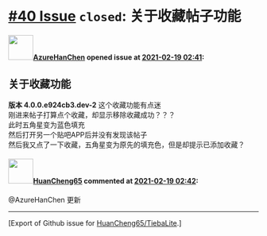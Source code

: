 # [\#40 Issue](https://github.com/HuanCheng65/TiebaLite/issues/40) `closed`: 关于收藏帖子功能

#### <img src="https://avatars.githubusercontent.com/u/56215301?u=92ad676b7611853d3156003256bf65992c711871&v=4" width="50">[AzureHanChen](https://github.com/AzureHanChen) opened issue at [2021-02-19 02:41](https://github.com/HuanCheng65/TiebaLite/issues/40):

## 关于收藏功能
**版本 4.0.0.e924cb3.dev-2**
这个收藏功能有点迷  
刚进来帖子打算点个收藏，却显示移除收藏成功？？？  
此时五角星变为蓝色填充  
然后打开另一个贴吧APP后并没有发现该帖子  
然后我又点了一下收藏，五角星变为原先的填充色，但是却提示已添加收藏？

#### <img src="https://avatars.githubusercontent.com/u/22636177?u=5e5e656c62ba51f1661d80a6a0fd9ec098e5023b&v=4" width="50">[HuanCheng65](https://github.com/HuanCheng65) commented at [2021-02-19 02:42](https://github.com/HuanCheng65/TiebaLite/issues/40#issuecomment-781774631):

@AzureHanChen 更新


-------------------------------------------------------------------------------



[Export of Github issue for [HuanCheng65/TiebaLite](https://github.com/HuanCheng65/TiebaLite).]
